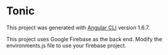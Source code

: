 # Tonic

This project was generated with [Angular CLI](https://github.com/angular/angular-cli) version 1.6.7.

This project uses Google Firebase as the back end. Modify the environments.js file to use your firebase project.
